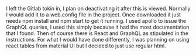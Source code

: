 I left the Gitlab tokin in, I plan on deactivating it after this is viewed. Normally I would add it to a web.config file in the project. Once downloaded it just needs npm install and npm start to get it running. I used apollo to issue the GraphQL queries, I used this simply because it had the most documentation that I found. Then of course there is React and GraphQL as stipulated in the instructions. For what I would have done differently, I was planning on using react tables from material UI but I decided to just use regular html. 
